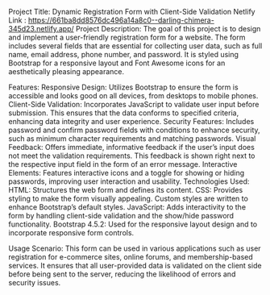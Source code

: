 Project Title: Dynamic Registration Form with Client-Side Validation
Netlify Link : https://661ba8dd8576dc496a14a8c0--darling-chimera-345d23.netlify.app/
Project Description:
The goal of this project is to design and implement a user-friendly registration form for a website. The form includes several fields that are essential for collecting user data, such as full name, email address, phone number, and password. It is styled using Bootstrap for a responsive layout and Font Awesome icons for an aesthetically pleasing appearance.

Features:
Responsive Design: Utilizes Bootstrap to ensure the form is accessible and looks good on all devices, from desktops to mobile phones.
Client-Side Validation: Incorporates JavaScript to validate user input before submission. This ensures that the data conforms to specified criteria, enhancing data integrity and user experience.
Security Features: Includes password and confirm password fields with conditions to enhance security, such as minimum character requirements and matching passwords.
Visual Feedback: Offers immediate, informative feedback if the user’s input does not meet the validation requirements. This feedback is shown right next to the respective input field in the form of an error message.
Interactive Elements: Features interactive icons and a toggle for showing or hiding passwords, improving user interaction and usability.
Technologies Used:
HTML: Structures the web form and defines its content.
CSS: Provides styling to make the form visually appealing. Custom styles are written to enhance Bootstrap’s default styles.
JavaScript: Adds interactivity to the form by handling client-side validation and the show/hide password functionality.
Bootstrap 4.5.2: Used for the responsive layout design and to incorporate responsive form controls.

Usage Scenario:
This form can be used in various applications such as user registration for e-commerce sites, online forums, and membership-based services. It ensures that all user-provided data is validated on the client side before being sent to the server, reducing the likelihood of errors and security issues.
